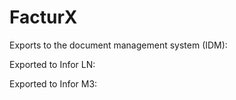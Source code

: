 # FacturX

Exports to the document management system (IDM):

Exported to Infor LN:

Exported to Infor M3:
